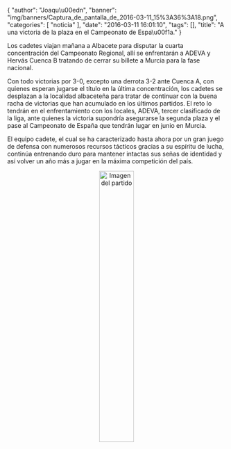 {
  "author": "Joaqu\u00edn", 
  "banner": "img/banners/Captura_de_pantalla_de_2016-03-11_15%3A36%3A18.png", 
  "categories": [
    "noticia"
  ], 
  "date": "2016-03-11 16:01:10", 
  "tags": [], 
  "title": "A una victoria de la plaza en el Campeonato de Espa\u00f1a."
}

Los cadetes viajan mañana a Albacete para disputar la cuarta concentración del Campeonato Regional, allí se enfrentarán a ADEVA y Hervás Cuenca B tratando de cerrar su billete a Murcia para la fase nacional.

Con todo victorias por 3-0, excepto una derrota 3-2 ante Cuenca A, con quienes esperan jugarse el título en la última concentración, los cadetes se desplazan a la localidad albaceteña para tratar de continuar con la buena racha de victorias que han acumulado en los últimos partidos. El reto lo tendrán en el enfrentamiento con los locales, ADEVA, tercer clasificado de la liga, ante quienes la victoria supondría asegurarse la segunda plaza y el pase al Campeonato de España que tendrán lugar en junio en Murcia.

El equipo cadete, el cual se ha caracterizado hasta ahora por un gran juego de defensa con numerosos recursos tácticos gracias a su espíritu de lucha, continúa entrenando duro para mantener intactas sus señas de identidad y así volver un año más a jugar en la máxima competición del país.

<center>
<a target="_new" href="http://www.advmiguelturra.org/img/banners/Captura%20de%20pantalla%20de%202016-03-11%2015%3A36%3A18.png"> 
<img alt="Imagen del partido" width="40%" align="center" src="http://www.advmiguelturra.org/img/banners/Captura%20de%20pantalla%20de%202016-03-11%2015%3A36%3A18.png"/> </a> </center> 

